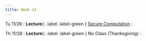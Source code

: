 ```yaml
---
title: Week 14
---
```


Tu 11/26
: **Lecture**{: .label .label-green } [Secure Computation](assets/lecture-notes/collection-F24.pdf)
    : 

Th 11/28
: **Lecture**{: .label .label-green } No Class (Thanksgiving)
    : 
